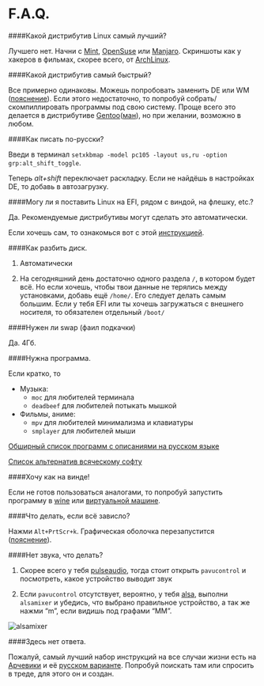 # F.A.Q.

####Какой дистрибутив Linux самый лучший?

Лучшего нет. Начни с [Mint](https://linuxmint.com), [OpenSuse](https://ru.opensuse.org) или [Manjaro](https://manjaro.github.io). Скриншоты как у хакеров в фильмах, скорее всего, от [ArchLinux](https://www.archlinux.org).

####Какой дистрибутив самый быстрый?

Все примерно одинаковы. Можешь попробовать заменить DE или WM ([пояснение](https://github.com/for2ch/Linux-F.A.Q/blob/master/resources/documets/%D0%9E%20DE%20%D0%B8%20WM.md)). Если этого недостаточно, то попробуй собрать/скомпиллировать программы под свою систему. Проще всего это делается в дистрибутиве [Gentoo](https://www.gentoo.org/)([ман](https://wiki.gentoo.org/wiki/Handbook:Main_Page)), но при желании, возможно в любом.

####Как писать по-русски?

Введи в терминал `setxkbmap -model pc105 -layout us,ru -option grp:alt_shift_toggle`.

Теперь *alt+shift* переключает раскладку. Если не найдёшь в настройках DE, то добавь в автозагрузку.

####Могу ли я поставить Linux на EFI, рядом с виндой, на флешку, etc.?

Да. Рекомендуемые дистрибутивы могут сделать это автоматически.

Если хочешь сам, то ознакомься вот с этой [инструкцией](https://github.com/for2ch/Linux-F.A.Q/blob/master/resources/documets/%D0%98%D0%BD%D1%81%D1%82%D1%80%D1%83%D0%BA%D1%86%D0%B8%D1%8F%20%D0%BF%D0%BE%20%D1%83%D1%81%D1%82%D0%B0%D0%BD%D0%BE%D0%B2%D0%BA%D0%B5%20%D1%81%20EFI.md).

####Как разбить диск.

1. Автоматически

2. На сегодняшний день достаточно одного раздела `/`, в котором будет всё. Но если хочешь, чтобы твои данные не терялись между установками, добавь ещё `/home/`. Его следует делать самым большим. Если у тебя EFI или ты хочешь загружаться с внешнего носителя, то обязателен отдельный `/boot/`

####Нужен ли swap (фаил подкачки)

Да. 4Гб.

####Нужна программа.

Если кратко, то

* Музыка:
  * `moc` для любителей терминала
  * `deadbeef` для любителей потыкать мышкой
* Фильмы, аниме:
  * `mpv` для любителей минимализма и клавиатуры
  * `smplayer` для любителей мыши

[Обширный список программ с описаниями на русском языке](https://wiki.archlinux.org/index.php/List_of_applications_(%D0%A0%D1%83%D1%81%D1%81%D0%BA%D0%B8%D0%B9))

[Список альтернатив всяческому софту](https://alternativeto.net/)

####Хочу как на винде!

Если не готов пользоваться аналогами, то попробуй запустить программу в [wine](https://ru.wikipedia.org/wiki/Wine) или [виртуальной машине](https://ru.wikipedia.org/wiki/Виртуальная_машина).

####Что делать, если всё зависло?

Нажми `Alt+PrtScr+k`. Графическая оболочка перезапустится ([пояснение](https://github.com/for2ch/Linux-F.A.Q/blob/master/resources/documets/Magic%20in%20SysRQ.md)).

####Нет звука, что делать?

1. Скорее всего у тебя [pulseaudio](https://ru.wikipedia.org/wiki/PulseAudio), тогда стоит открыть `pavucontrol` и посмотреть, какое устройство выводит звук

2. Если `pavucontrol` отсутствует, вероятно, у тебя [alsa](https://ru.wikipedia.org/wiki/ALSA), выполни `alsamixer` и убедись, что выбрано правильное устройство, а так же нажми “m”, если видишь под графами “MM”.

![alsamixer](https://raw.githubusercontent.com/for2ch/Linux-F.A.Q/master/resources/pictures/alsamixer.png "alsamixer")

####Здесь нет ответа.

Пожалуй, самый лучший набор инструкций на все случаи жизни есть на [Арчевики](https://wiki.archlinux.org/) и её [русском варианте](https://wiki.archlinux.org/index.php/Main_page_(Русский)). Попробуй поискать там или спросить в треде, для этого он и создан.
